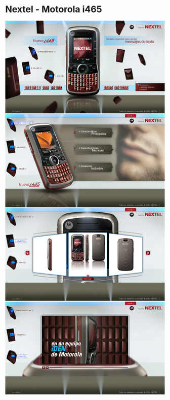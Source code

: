 # Nextel - Motorola i465

![Mi465](/Mi465/001.jpg)
![Mi465](/Mi465/002.jpg)
![Mi465](/Mi465/003.jpg)
![Mi465](/Mi465/004.jpg)